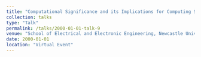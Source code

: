 ```yaml
---
title: "Computational Significance and its Implications for Computing Systems}"
collection: talks
type: "Talk"
permalink: /talks/2000-01-01-talk-9
venue: "School of Electrical and Electronic Engineering, Newcastle University, October 2016"
date: 2000-01-01
location: "Virtual Event"
---
```

